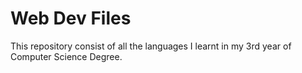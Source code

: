 # Web Dev Files
This repository consist of all the languages I learnt in my 3rd year of Computer Science Degree.

